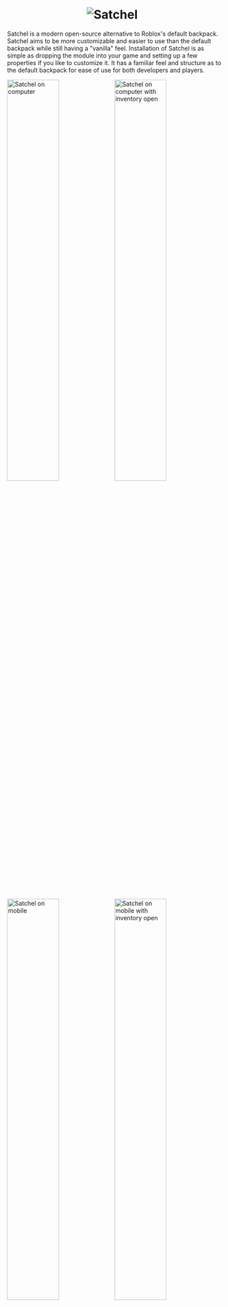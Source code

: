 <h1 align="center">
  <picture>
    <source media="(prefers-color-scheme: dark)" srcset="assets/SatchelWhite.png">
    <source media="(prefers-color-scheme: light)" srcset="assets/SatchelBlack.png">
    <img alt="Satchel" src="assets/SatchelBlack.png">
  </picture>
  &nbsp;
</h1>

Satchel is a modern open-source alternative to Roblox's default backpack. Satchel aims to be more customizable and easier to use than the default backpack while still having a "vanilla" feel. Installation of Satchel is as simple as dropping the module into your game and setting up a few properties if you like to customize it. It has a familiar feel and structure as to the default backpack for ease of use for both developers and players.

<img alt="Satchel on computer" src="assets/SatchelThumbnail1.png" style="width: 49%;"> <img alt="Satchel on computer with inventory open" src="assets/SatchelThumbnail2.png" style="width: 49%;">
<img alt="Satchel on mobile" src="assets/SatchelThumbnail3.png" style="width: 49%;"> <img alt="Satchel on mobile with inventory open" src="assets/SatchelThumbnail4.png" style="width: 49%;">

<https://github.com/RyanLua/Satchel/assets/80087248/2cd3f164-6bf3-4c3b-a682-67a386f576d5>

## ⭐ Features

Satchel comes packed with much-needed features and changes that the default backpack doesn't have.

### Modernized Familiar Feel

Satchel completely remakes the backpack's UI to a uniform and vanilla feeling UI, blending in with other elements designed by Roblox.

### Highly Customizable & Versatile

Satchel is highly customizable & adjustable with instance attributes support allowing you to customize the behavior and appearance of over 10+ attributes. Change the color, transparency, behavior, and more of it's elegantly designed UI.

### Improved Mobile Experience

Satchel expands on the mobile experience doubling the number of slots allowing players on mobile to not be at a disadvantage.

<div align="center">
  <img alt="Satchel on mobile with 6 hotbar slots" src="assets/SatchelThumbnail4.png" style="width: 49%;">
</div>

### Topbar Plus Support

Satchel supports [Topbar Plus by 1ForeverHD](https://github.com/1ForeverHD/TopbarPlus) to allow users to easily and more quickly open the inventory.

## 👤 Acknowledgements

A special thanks to the following people for their contributions to Satchel.

| Roblox Username | Contribution |
| --- | --- |
| [@OnlyTwentyCharacters](https://www.roblox.com/users/28969907), [@SolarCrane](https://www.roblox.com/users/29373363) | Creating the original CoreGui script |
| [@thebrickplanetboy](https://www.roblox.com/users/525495863) | Allowing me to republish & modify his fork of the backpack system |
| [@ForeverHD](https://www.roblox.com/users/82347291) | Making Topbar Plus and open-sourcing it for everyone to use |
| [@stravant](https://www.roblox.com/users/80119) | For creating Signal module |

## 💖 Support

> [!NOTE]
> If you see an issue with Satchel and would like to report it, see [SUPPORT.md](.github/SUPPORT.md) for additional information.

Satchel fully supports all platforms which includes computer, tablet, phone, console, and VR. Satchel is also fully compatible experiences using TopbarPlus by 1ForeverHD.

## 📖 Documentation

> [!NOTE]
> Visit the [Satchel documentation website](https://satchel.ryanluu.dev) to learn about Satchel.

Satchel has it's very own [documentation site](https://satchel.ryanluu.dev) you can visit. Find guides on how to get started and documentation.

<details>

<summary>Attributes</summary>

Satchel supports instance attributes allowing you to change and customize many aspects including various behaviors in a friendly easy-to-use interface without having to touch any code. Below see all attributes.

| Attribute | Description | Default |
| :--- | :--- | :--- |
| BackgroundColor3: [`Color3`](https://create.roblox.com/docs/reference/engine/datatypes/Color3) | Determines the background color of the default inventory window and slots. | `[25, 27, 29]` |
| BackgroundTransparency: [`number`](https://create.roblox.com/docs/scripting/luau/numbers) | Determines the background transparency of the default inventory window and slots. | 0.3 |
| CornerRadius: [`UDim`](https://create.roblox.com/docs/reference/engine/datatypes/UDim) | Determines the radius, in pixels, of the default inventory window and slots. | `0, 8` |
| EquipBorderColor3: [`Color3`](https://create.roblox.com/docs/reference/engine/datatypes/Color3) | Determines the color of the equip border when a slot is equipped. | `[255, 255, 255]` |
| EquipBorderSizePixel: [`number`](https://create.roblox.com/docs/scripting/luau/numbers) | Determines the pixel width of the equip border when a slot is equipped. | `5` |
| FontFace: [`Font`](https://create.roblox.com/docs/reference/engine/enums/Font) | Determines the font of the default inventory window and slots. | `Builder Sans` |
| InsetIconPadding: [`boolean`](https://create.roblox.com/docs/scripting/luau/booleans) | Determines whether or not the tool icon is padded in the default inventory window and slots. | True |
| OutlineEquipBorder: [`boolean`](https://create.roblox.com/docs/scripting/luau/booleans) | Determines whether or not the equip border is outline or inset when a slot is equipped. | True |
| TextColor3: [`Color3`](https://create.roblox.com/docs/reference/engine/datatypes/Color3) | Determines the color of the text in default inventory window and slots. | `[255, 255, 255]` |
| TextSize: [`number`](https://create.roblox.com/docs/scripting/luau/numbers) | Determines the size of the text in the default inventory window and slots. | `14` |
| TextStrokeColor3: [`Color3`](https://create.roblox.com/docs/reference/engine/datatypes/Color3) | Determines the color of the text stroke of text in default inventory window and slots. | `[0, 0, 0]` |
| TextStrokeTransparency: [`number`](https://create.roblox.com/docs/scripting/luau/numbers) | Determines the transparency of the text stroke of text in default chat window and slots. | 0.5 |

</details>

<details>

<summary>Methods</summary>

Satchel offers access to some of its internal methods and events for scripting purposes. Below see a table with all the methods available.

| IsOpened(): [`boolean`](https://create.roblox.com/docs/scripting/luau/booleans) |
| :--- |
| Returns whether the inventory is opened or not. |

| SetBackpackEnabled(enabled: boolean): `void` |
| :--- |
| Sets whether the backpack gui is enabled or disabled. |

| GetBackpackEnabled(): [`boolean`](https://create.roblox.com/docs/scripting/luau/booleans) |
| :--- |
| Returns whether the backpack gui is enabled or disabled. |

| GetStateChangedEvent(): [`RBXScriptSignal`](https://create.roblox.com/docs/reference/engine/datatypes/RBXScriptSignal) |
| :--- |
| Returns a signal that fires when the inventory is opened or closed. |

</details>

## 🙏 Contributing

We welcome all contributions from the community. If you would like to contribute, please see [CONTRIBUTING.md](.github/CONTRIBUTING.md) to get started on how to contribute to Satchel.

When you contribute to Satchel you will be accredited for your contribution for everyone to see on this repository along with supporting the open-source community.

## 📃 License

Satchel is licensed under [Mozilla Public License 2.0](http://mozilla.org/MPL/2.0/). See [LICENSE.txt](LICENSE.txt) for details.
